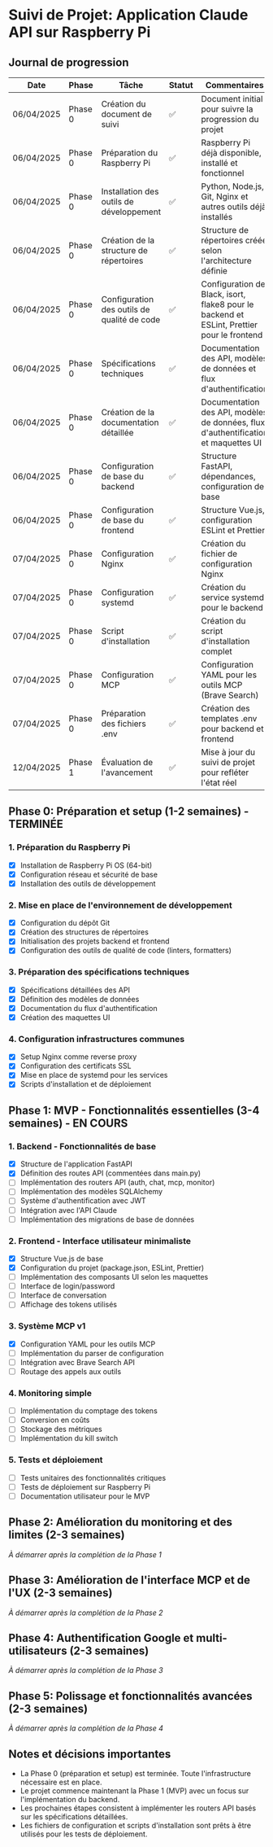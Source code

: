 # Suivi de Projet: Application Claude API sur Raspberry Pi

## Journal de progression

| Date | Phase | Tâche | Statut | Commentaires |
|------|-------|-------|--------|-------------|
| 06/04/2025 | Phase 0 | Création du document de suivi | ✅ | Document initial pour suivre la progression du projet |
| 06/04/2025 | Phase 0 | Préparation du Raspberry Pi | ✅ | Raspberry Pi déjà disponible, installé et fonctionnel |
| 06/04/2025 | Phase 0 | Installation des outils de développement | ✅ | Python, Node.js, Git, Nginx et autres outils déjà installés |
| 06/04/2025 | Phase 0 | Création de la structure de répertoires | ✅ | Structure de répertoires créée selon l'architecture définie |
| 06/04/2025 | Phase 0 | Configuration des outils de qualité de code | ✅ | Configuration de Black, isort, flake8 pour le backend et ESLint, Prettier pour le frontend |
| 06/04/2025 | Phase 0 | Spécifications techniques | ✅ | Documentation des API, modèles de données et flux d'authentification |
| 06/04/2025 | Phase 0 | Création de la documentation détaillée | ✅ | Documentation des API, modèles de données, flux d'authentification et maquettes UI |
| 06/04/2025 | Phase 0 | Configuration de base du backend | ✅ | Structure FastAPI, dépendances, configuration de base |
| 06/04/2025 | Phase 0 | Configuration de base du frontend | ✅ | Structure Vue.js, configuration ESLint et Prettier | 
| 07/04/2025 | Phase 0 | Configuration Nginx | ✅ | Création du fichier de configuration Nginx |
| 07/04/2025 | Phase 0 | Configuration systemd | ✅ | Création du service systemd pour le backend |
| 07/04/2025 | Phase 0 | Script d'installation | ✅ | Création du script d'installation complet |
| 07/04/2025 | Phase 0 | Configuration MCP | ✅ | Configuration YAML pour les outils MCP (Brave Search) |
| 07/04/2025 | Phase 0 | Préparation des fichiers .env | ✅ | Création des templates .env pour backend et frontend |
| 12/04/2025 | Phase 1 | Évaluation de l'avancement | ✅ | Mise à jour du suivi de projet pour refléter l'état réel |

## Phase 0: Préparation et setup (1-2 semaines) - **TERMINÉE**

### 1. Préparation du Raspberry Pi
- [x] Installation de Raspberry Pi OS (64-bit)
- [x] Configuration réseau et sécurité de base
- [x] Installation des outils de développement

### 2. Mise en place de l'environnement de développement
- [x] Configuration du dépôt Git
- [x] Création des structures de répertoires
- [x] Initialisation des projets backend et frontend
- [x] Configuration des outils de qualité de code (linters, formatters)

### 3. Préparation des spécifications techniques
- [x] Spécifications détaillées des API
- [x] Définition des modèles de données
- [x] Documentation du flux d'authentification
- [x] Création des maquettes UI

### 4. Configuration infrastructures communes
- [x] Setup Nginx comme reverse proxy
- [x] Configuration des certificats SSL
- [x] Mise en place de systemd pour les services
- [x] Scripts d'installation et de déploiement

## Phase 1: MVP - Fonctionnalités essentielles (3-4 semaines) - **EN COURS**

### 1. Backend - Fonctionnalités de base
- [x] Structure de l'application FastAPI
- [x] Définition des routes API (commentées dans main.py)
- [ ] Implémentation des routers API (auth, chat, mcp, monitor)
- [ ] Implémentation des modèles SQLAlchemy
- [ ] Système d'authentification avec JWT
- [ ] Intégration avec l'API Claude
- [ ] Implémentation des migrations de base de données

### 2. Frontend - Interface utilisateur minimaliste
- [x] Structure Vue.js de base
- [x] Configuration du projet (package.json, ESLint, Prettier)
- [ ] Implémentation des composants UI selon les maquettes
- [ ] Interface de login/password
- [ ] Interface de conversation
- [ ] Affichage des tokens utilisés

### 3. Système MCP v1
- [x] Configuration YAML pour les outils MCP
- [ ] Implémentation du parser de configuration
- [ ] Intégration avec Brave Search API
- [ ] Routage des appels aux outils

### 4. Monitoring simple
- [ ] Implémentation du comptage des tokens
- [ ] Conversion en coûts
- [ ] Stockage des métriques
- [ ] Implémentation du kill switch

### 5. Tests et déploiement
- [ ] Tests unitaires des fonctionnalités critiques
- [ ] Tests de déploiement sur Raspberry Pi
- [ ] Documentation utilisateur pour le MVP

## Phase 2: Amélioration du monitoring et des limites (2-3 semaines)
*À démarrer après la complétion de la Phase 1*

## Phase 3: Amélioration de l'interface MCP et de l'UX (2-3 semaines)
*À démarrer après la complétion de la Phase 2*

## Phase 4: Authentification Google et multi-utilisateurs (2-3 semaines)
*À démarrer après la complétion de la Phase 3*

## Phase 5: Polissage et fonctionnalités avancées (2-3 semaines)
*À démarrer après la complétion de la Phase 4*

## Notes et décisions importantes
- La Phase 0 (préparation et setup) est terminée. Toute l'infrastructure nécessaire est en place.
- Le projet commence maintenant la Phase 1 (MVP) avec un focus sur l'implémentation du backend.
- Les prochaines étapes consistent à implémenter les routers API basés sur les spécifications détaillées.
- Les fichiers de configuration et scripts d'installation sont prêts à être utilisés pour les tests de déploiement.
